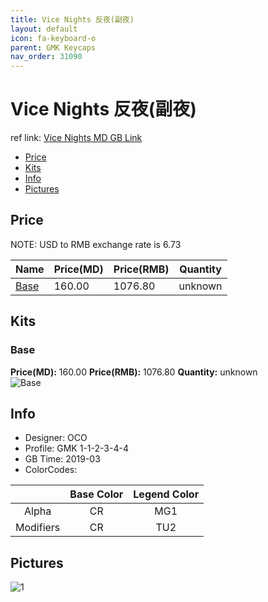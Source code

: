 ```yaml
---
title: Vice Nights 反夜(副夜)
layout: default
icon: fa-keyboard-o
parent: GMK Keycaps
nav_order: 31090
---
```


# Vice Nights 反夜(副夜)

ref link: [Vice Nights MD GB Link](https://www.massdrop.com/buy/originative-gmk-vice-nights)

* [Price](#price)
* [Kits](#kits)
* [Info](#info)
* [Pictures](#pictures)


## Price  
NOTE: USD to RMB exchange rate is 6.73

| Name          | Price(MD)    |  Price(RMB) | Quantity |
| ------------- | ------------ |  ---------- | -------- |
|[Base](#base)|160.00|1076.80|unknown|


## Kits
### Base
**Price(MD):** 160.00    **Price(RMB):** 1076.80    **Quantity:** unknown  
<img src="{{ 'assets/images/gmk-keycaps/vicenights/kits_pics/base.jpg' | relative_url }}" alt="Base" class="image featured">


## Info
* Designer: OCO
* Profile: GMK 1-1-2-3-4-4
* GB Time: 2019-03
* ColorCodes: 

| |Base Color     | Legend Color
| :-------------: | :-------------: | :------------:
|Alpha|CR|MG1
|Modifiers|CR|TU2


## Pictures
<img src="{{ 'assets/images/gmk-keycaps/vicenights/rendering_pics/1.jpg' | relative_url }}" alt="1" class="image featured">
